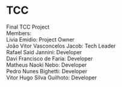 # TCC
Final TCC Project<br>
Members:<br>
Livia Emidio: Project Owner<br>
João Vitor Vasconcelos Jacob: Tech Leader<br>
Rafael Said Jannini: Developer<br>
Davi Francisco de Faria: Developer<br>
Matheus Naoki Nebo: Developer<br>
Pedro Nunes Bighetti: Developer<br>
Vitor Hugo Silva Guilhoto: Developer<br>

